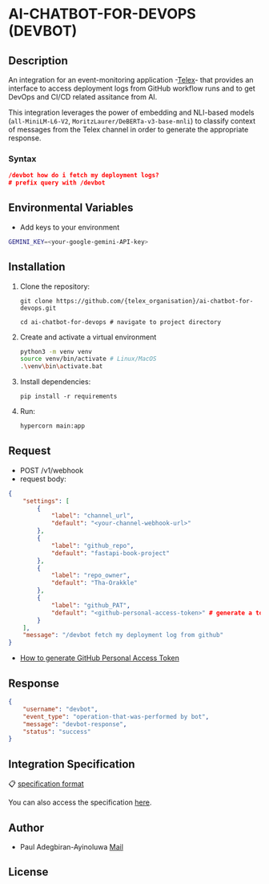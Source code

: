 # AI-CHATBOT-FOR-DEVOPS (DEVBOT)

## Description

An integration for an event-monitoring application -[Telex](https://telex.im)- that provides an interface to access deployment logs from GitHub workflow runs and to get DevOps and CI/CD related assitance from AI. 

This integration leverages the power of embedding and NLI-based models (`all-MiniLM-L6-V2`, `MoritzLaurer/DeBERTa-v3-base-mnli`) to classify context of messages from the Telex channel in order to generate the appropriate response.
### Syntax
```json
/devbot how do i fetch my deployment logs? 
# prefix query with /devbot
```


## Environmental Variables
* Add keys to your environment
```bash
GEMINI_KEY=<your-google-gemini-API-key>
```

## Installation
1. Clone the repository:
    ```
    git clone https://github.com/{telex_organisation}/ai-chatbot-for-devops.git

    cd ai-chatbot-for-devops # navigate to project directory
    ```
2. Create and activate a virtual environment
    ```bash
    python3 -m venv venv
    source venv/bin/activate # Linux/MacOS
    .\venv\bin\activate.bat
    ```
3. Install dependencies:
    ```
    pip install -r requirements
    ```
4. Run:
    ```bash
    hypercorn main:app
    ```

## Request
- POST /v1/webhook
- request body:

```json
{
    "settings": [
        {
            "label": "channel_url",
            "default": "<your-channel-webhook-url>"
        },
        {
            "label": "github_repo",
            "default": "fastapi-book-project"
        },
        {
            "label": "repo_owner",
            "default": "Tha-Orakkle"
        },
        {
            "label": "github_PAT",
            "default": "<github-personal-access-token>" # generate a token with read only access
        }
    ],
    "message": "/devbot fetch my deployment log from github"
}
```
* [How to generate GitHub Personal Access Token](https://docs.github.com/en/authentication/keeping-your-account-and-data-secure/managing-your-personal-access-tokens)

## Response
```json
{
    "username": "devbot",
    "event_type": "operation-that-was-performed by bot",
    "message": "devbot-response",
    "status": "success"
}
```

## Integration Specification

:clipboard: [specification format](./app/integration_config.py)

You can also access the specification [here](https://devbot-integration-spec.up.railway.app/v1/integration.json).

## Author
* Paul Adegbiran-Ayinoluwa [Mail](mailto:adegbiranayinoluwa.paul@yahoo.com)

## License
